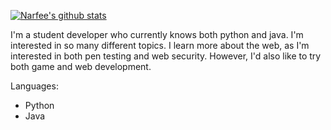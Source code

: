 [![Narfee's github stats](https://github-readme-stats.vercel.app/api?username=Narfee)](https://github.com/anuraghazra/github-readme-stats)

I'm a student developer who currently knows both python and java. I'm interested in so many different topics. I learn more about the web, as I'm interested in both pen testing and web security. However, I'd also like to try both game and web development. 

Languages: 
 - Python 
 - Java
 
